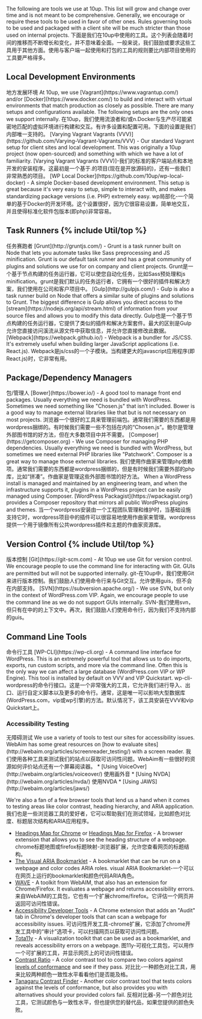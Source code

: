 The following are tools we use at 10up. This list will grow and change over time and is not meant to be comprehensive. Generally, we encourage or require these tools to be used in favor of other ones. Rules governing tools to be used and packaged with a client site will be much stricter than those used on internal projects.
下面是我们在10up中使用的工具。这个列表会随着时间的推移而不断增长和变化，并不意味着全面。一般来说，我们鼓励或要求这些工具用于其他方面。使用与客户端一起使用和打包的工具的规则要比内部项目使用的工具要严格得多。
<h2 id="local-development">Local Development Environments</h2>
地方发展环境
At 10up, we use [Vagrant](https://www.vagrantup.com/) and/or [Docker](https://www.docker.com/) to build and interact with virtual environments that match production as closely as possible. There are many setups and configurations available. The following setups are the only ones we support internally.
在10up，我们使用流浪者和/或n.Docker与生产尽可能紧密地匹配的虚拟环境进行构建和交互。有许多设置和配置可用。下面的设置是我们内部唯一支持的。
[Varying Vagrant Vagrants (VVV)](https://github.com/Varying-Vagrant-Vagrants/VVV) - Our standard Vagrant setup for client sites and local development. This was originally a 10up project (now open-sourced) and something with which we have a lot of familiarity.
[Varying Vagrant Vagrants (VVV)]-我们的标准的客户端站点和本地开发的安装程序。这最初是一个基于.的项目(现在是开放源码的)，还有一些我们非常熟悉的项目。
[WP Local Docker](https://github.com/10up/wp-local-docker) - A simple Docker-based development environment. This setup is great because it's very easy to setup, simple to interact with, and makes standardizing package versions (i.e. PHP) extremely easy.
wp局部化-一个简单的基于Docker的开发环境。这个设置很好，因为它很容易设置，简单地交互，并且使得标准化软件包版本(即php)非常容易。
<h2 id="task-runners">Task Runners {% include Util/top %}</h2>
任务赛跑者
[Grunt](http://gruntjs.com/) - Grunt is a task runner built on Node that lets you automate tasks like Sass preprocessing and JS minification. Grunt is our default task runner and has a great community of plugins and solutions we use for on company and client projects.
Grunt是一个基于节点构建的任务运行器，它可以使您自动化任务，比如Sass预处理和js minification。grunt是我们默认的任务运行者，它拥有一个很好的插件和解决方案，我们使用在公司和客户项目中。
[Gulp](http://gulpjs.com/) - Gulp is also a task runner build on Node that offers a similar suite of plugins and solutions to Grunt. The biggest difference is Gulp allows you direct access to the [stream](https://nodejs.org/api/stream.html) of information from your source files and allows you to modify this data directly.
Gulp也是一个基于节点构建的任务运行器，它提供了类似的插件和解决方案套件。最大的区别是Gulp允许您直接访问溪流从源文件中获取信息，并允许您直接修改此数据。
[Webpack](https://webpack.github.io/) - Webpack is a bundler for JS/CSS. It's extremely useful when building larger JavaScript applications (i.e. React.js).
Webpack是js/css的一个子模块。当构建更大的javascript应用程序(即React.js)时，它非常有用。
<h2 id="package-managers">Package/Dependency Managers</h2>
包/管理人
[Bower](https://bower.io/) - A good tool to manage front end packages. Usually everything we need is bundled with WordPress. Sometimes we need something like "Chosen.js" that isn’t included. Bower is a good way to manage external libraries like that but is not necessary on most projects.
浏览器一个很好的工具来管理前端包。通常我们需要的东西都是用wordpress捆绑的。有时候我们需要一些不包括在内的“Chosen.js”。鲍尔是管理外部图书馆的好方法，但在大多数项目中并不需要。
[Composer](https://getcomposer.org) - We use Composer for managing PHP dependencies. Usually everything we need is bundled with WordPress, but sometimes we need external PHP libraries like "Patchwork". Composer is a great way to manage those external libraries.
我们使用作曲家来管理php依赖项。通常我们需要的东西都是wordpress捆绑的，但是有时候我们需要外部的php库，比如“拼凑”。作曲家是管理这些外部图书馆的好方法。
When a WordPress install is managed and maintained by an engineering team, and when the infrastructure supports it, plugins in a WordPress project can be easily managed using Composer. [WordPress Packagist](https://wpackagist.org/) provides a Composer repository that mirrors all public WordPress plugins and themes.
当一个wordpress安装由一个工程团队管理和维护时，当基础设施支持它时，wordpress项目中的插件可以很容易地使用作曲家来管理。wordpress提供一个用于镜像所有公共wordpress插件和主题的作曲家资源库。
<h2 id="version-control">Version Control {% include Util/top %}</h2>
版本控制
[Git](https://git-scm.com) - At 10up we use Git for version control. We encourage people to use the command line for interacting with Git. GUIs are permitted but will not be supported internally.
git-在10up中，我们使用Git来进行版本控制。我们鼓励人们使用命令行来与Git交互。允许使用guis，但不会在内部支持。
[SVN](https://subversion.apache.org/) - We use SVN, but only in the context of WordPress.com VIP. Again, we encourage people to use the command line as we do not support GUIs internally.
SVN-我们使用svn，但只有在中的的上下文中。再次，我们鼓励人们使用命令行，因为我们不支持内部的guis。
<h2 id="command-line">Command Line Tools</h2>
命令行工具
[WP-CLI](https://wp-cli.org) - A command line interface for WordPress. This is an extremely powerful tool that allows us to do imports, exports, run custom scripts, and more via the command line. Often this is the only way we can affect a large database (WordPress.com VIP or WP Engine). This tool is installed by default on VVV and VIP Quickstart.
wp-cli-wordpress的命令行接口。这是一个非常强大的工具，它允许我们进行导入、出口、运行自定义脚本以及更多的命令行。通常，这是唯一可以影响大型数据库(WordPress.com，vip或wp引擎)的方法。默认情况下，该工具安装在VVV和vip Quickstart上。
<h3 id="a11y-testing">Accessibility Testing</h3>
无障碍测试
We use a variety of tools to test our sites for accessibility issues. WebAim has some great resources on [how to evaluate sites](http://webaim.org/articles/screenreader_testing/) with a screen reader.
我们使用各种工具来测试我们的站点以获取可访问性问题。WebAim有一些很好的资源如何评价站点还有一个屏幕阅读器。
* [Using VoiceOver](http://webaim.org/articles/voiceover/)
使用画外音
* [Using NVDA](http://webaim.org/articles/nvda/)
使用NVDA
* [Using JAWS](http://webaim.org/articles/jaws/)

We're also a fan of a few browser tools that lend us a hand when it comes to testing areas like color contrast, heading hierarchy, and ARIA application.
我们也是一些浏览器工具的爱好者，它可以帮助我们在测试领域，比如颜色对比度、标题层次结构和ARIA应用程序。

* [Headings Map for Chrome](https://chrome.google.com/webstore/detail/headingsmap/flbjommegcjonpdmenkdiocclhjacmbi?hl=es) or [Headings Map for Firefox](https://addons.mozilla.org/en-us/firefox/addon/headingsmap/) - A browser extension that allows you to see the heading structure of a webpage.
chrome标题地图或firefox标题映射-浏览器扩展，允许您查看网页的标题结构。
* [The Visual ARIA Bookmarklet](http://whatsock.com/training/matrices/visual-aria.htm) - A bookmarklet that can be run on a webpage and color codes ARIA roles.
visual ARIA Bookmarklet-一个可以在网页上运行的bookmarklet和颜色代码ARIA角色。
* [WAVE](http://wave.webaim.org/) - A toolkit from WebAIM, that also has an extension for Chrome/Firefox. It evaluates a webpage and returns accessibility errors.
来自WebAIM的工具包，它也有一个扩展chrome/firefox。它评估一个网页并返回可访问性错误。
* [Accessibility Developer Tools](https://chrome.google.com/webstore/detail/accessibility-developer-t/fpkknkljclfencbdbgkenhalefipecmb) - A Chrome extension that adds an "Audit" tab in Chrome's developer tools that can scan a webpage for accessibility issues.
可访问性开发工具-chrome扩展，它添加了chrome开发工具中的“审计”选项卡，可以扫描网页以获取可访问性问题。
* [Tota11y](https://khan.github.io/tota11y/) - A visualization toolkit that can be used as a bookmarklet, and reveals accessibility errors on a webpage.
图11y-可视化工具包，可以用作一个可扩展的工具，并显示网页上的可访问性错误。
* [Contrast Ratio](https://leaverou.github.io/contrast-ratio/) - A color contrast tool to compare two colors against [levels of conformance](https://www.w3.org/TR/UNDERSTANDING-WCAG20/conformance.html) and see if they pass.
对比比-一种颜色对比工具，用来比较两种颜色一致性水平看看他们是否能及格。
* [Tanagaru Contrast Finder](http://contrast-finder.tanaguru.com/?lang=en) - Another color contrast tool that tests colors against the levels of conformance, but also provides you with alternatives should your provided colors fail.
反相对比器-另一个颜色对比工具，它测试颜色与一致性水平，但也提供您的替代品，如果您提供的颜色失败。